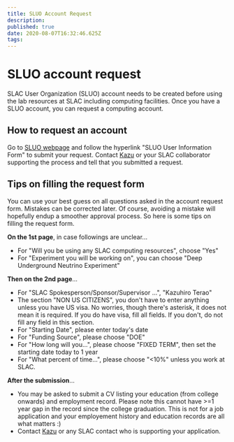 ```yaml
---
title: SLUO Account Request 
description: 
published: true
date: 2020-08-07T16:32:46.625Z
tags: 
---
```


# SLUO account request
SLAC User Organization (SLUO) account needs to be created before using the lab resources at SLAC including computing facilities. Once you have a SLUO account, you can request a computing account.

## How to request an account
Go to [SLUO webpage](https://www-group.slac.stanford.edu/sluo/) and follow the hyperlink "SLUO User Information Form" to submit your request. Contact [Kazu](mailto:kterao@slac.stanford.edu) or your SLAC collaborator supporting the process and tell that you submitted a request.

## Tips on filling the request form
You can use your best guess on all questions asked in the account request form. Mistakes can be corrected later. Of course, avoiding a mistake will hopefully endup a smoother approval process. So here is some tips on filling the request form.

**On the 1st page**, in case followings are unclear...
*  For "Will you be using any SLAC computing resources", choose "Yes"
*  For "Experiment you will be working on", you can choose "Deep Underground Neutrino Experiment"

**Then on the 2nd page**...
*  For "SLAC Spokesperson/Sponsor/Supervisor ...", "Kazuhiro Terao"
*  The section "NON US CITIZENS", you don't have to enter anything unless you have US visa. No worries, though there's asterisk, it does not mean it is required. If you do have visa, fill all fields. If you don't, do not fill any field in this section. 
*  For "Starting Date", please enter today's date
*  For "Funding Source", please choose "DOE"
*  For "How long will you...", please choose "FIXED TERM", then set the starting date today to 1 year
*  For "What percent of time...", please choose "<10%" unless you work at SLAC.

**After the submission**...
*  You may be asked to submit a CV listing your education (from college onwards) and employment record. Please note this cannot have >=1 year gap in the record since the college graduation. This is not for a job application and your employement history and education records are all what matters :)
* Contact [Kazu](mailto:kterao@slac.stanford.edu) or any SLAC contact who is supporting your application.